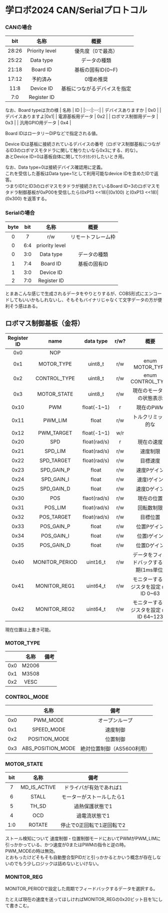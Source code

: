 # 学ロボ2024 CAN/Serialプロトコル  

### CANの場合  

| bit | 名称 | 概要 |
|:--:|:--:|:--:|
|28:26|Priority level|優先度（0で最高）|
|25:22|Data type|データの種類|
|21:18|Board ID|基板の固有ID(0~F)|
|17:12|予約済み|0埋め推奨|
|11:8|Device ID|基板につながるデバイスを指定|
|7:0|Register ID||

なお、Board typeは次の様
| 名称 | ID |
|:--:|:--:|
| デバイスありますか | 0x0 |
| デバイスありますよ|0x1|
| 電源基板用データ | 0x2 |
| ロボマス制御用データ | 0x3 |
| 汎用GPIO用データ | 0x4 |

Board IDはロータリーDIPなどで指定される値。  

Device IDは基板に接続されているデバイスの番号（ロボマス制御基板につながるID3のロボマスモタドラに関して触りたいなら0x3にする、的な）。  
あとDevice ID=0は基板自体に関してｳﾝﾀﾗｶﾝﾀﾗしたいとき用。  

なお、Data type=0は接続デバイス確認用に定義。  
これを受信した基板はData type=1として利用可能なdevice IDを含めたIDで返答。  
つまりID1とID3のロボマスモタドラが接続されているBoard ID=3のロボマスモタドラ制御基板が0xP00を受信したら(0xP13 <<18)|(0x100) と(0xP13 <<18)|(0x300) を返答する。  

### Serialの場合  

|byte| bit | 名称 | 概要 |
|:--:|:--:|:--:|:--:|
|0|7|r/w|リモートフレーム枠|
|0|6:4|priority level||
|0|3:0|Data type|データの種類|
|1|7:4|Board ID|基板の固有ID|
|1|3:0|Device ID||
|2|7:0|Register ID||

とまあこんな感じで生成されるデータをやりとりするが、COBS形式にエンコードしてもいいかもしれないし、そもそもバイナリじゃなくて文字データの方が便利そう感はある。  

## ロボマス制御基板（金将）  

|Register ID |name|data type|r/w?|概要|
|:--:|:--:|:--:|:--:|:--:|
|0x0|NOP|||
|0x1|MOTOR_TYPE|uint8_t|r/w|enum MOTOR_TYPE|
|0x2|CONTROL_TYPE|uint8_t|r/w|enum CONTROL_TYPE|
|0x3|MOTOR_STATE|uint8_t|r/w|現在のモーターの状態表示|
|0x10|PWM|float(-1~1)|r|現在のPWM|
|0x11|PWM_LIM|float|r/w|トルクリミッタ的な|
|0x12|PWM_TARGET|float(-1~1)|w/r|
|0x20|SPD|float(rad/s)|r|現在の速度|
|0x21|SPD_LIM|float(rad/s)|r/w|速度制限|
|0x22|SPD_TARGET|float(rad/s)|r/w|目標速度|
|0x23|SPD_GAIN_P|float|r/w|速度Pゲイン|
|0x24|SPD_GAIN_I|float|r/w|速度Iゲイン|
|0x25|SPD_GAIN_D|float|r/w|速度Dゲイン|
|0x30|POS|flaot(rad/s)|r/w|現在の位置|
|0x31|POS_LIM|float(rad/s)|r/w|回転数制限|
|0x32|POS_TARGET|float(rad/s)|r/w|目標位置|
|0x33|POS_GAIN_P|float|r/w|位置Pゲイン|
|0x34|POS_GAIN_I|float|r/w|位置Iゲイン|
|0x35|POS_GAIN_D|float|r/w|位置Dゲイン|
|0x40|MONITOR_PERIOD|uint16_t|r/w|データをフィードバックする周期(1ms単位)|
|0x41|MONITOR_REG1|uint64_t|r/w|モニターするレジスタを設定 reg ID 0~63|
|0x42|MONITOR_REG2|uint64_t|r/w|モニターするレジスタを設定 reg ID 64~123|

現在位置は上書き可能。  

### MOTOR_TYPE

||名称|備考|
|:--:|:--:|:--:|
|0x0|M2006||
|0x1|M3508||
|0x2|VESC||

### CONTROL_MODE

||名称|備考|
|:--:|:--:|:--:|
|0x0|PWM_MODE|オープンループ|
|0x1|SPEED_MODE|速度制御|
|0x2|POSITION_MODE|位置制御|
|0x3|ABS_POSITION_MODE|絶対位置制御（AS5600利用）|

### MOTOR_STATE

|bit|名称|備考|
|:--:|:--:|:--:|
|7|MD_IS_ACTIVE|ドライバが有効であれば1|
|6|STALL|モーターがストールしたら1|
|5|TH_SD|過熱保護状態で1|
|4|OCD|過電流状態で1|
|1:0|ROTATE|停止で0正回転で1逆回転で2|


ストール検知について
速度制御・位置制御モードにおいてPWMがPWM_LIMに引っかかっている、かつ速度が0またはPWMの指令と逆の時。  
PWM_MODEの時は無効。  
とおもったけどそもそも自動整合型PIDだと引っかかるとかいう概念が存在しないのでもう少しロジックは詰めないといけない。  

### MONITOR_REG

MONITOR_PERIODで設定した周期でフィードバックするデータを選択する。  

たとえば現在の速度を送ってほしければMONITOR_REGの0x20ビット目を1にして書きこむ。  
